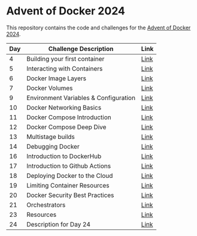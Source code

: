 # Advent of Docker 2024

This repository contains the code and challenges for the [Advent of Docker 2024](https://adventofdocker.com).

| Day | Challenge Description                 | Link            |
| --- | ------------------------------------- | --------------- |
| 4   | Building your first container         | [Link](./day4)  |
| 5   | Interacting with Containers           | [Link](./day5)  |
| 6   | Docker Image Layers                   | [Link](./day6)  |
| 7   | Docker Volumes                        | [Link](./day7)  |
| 9   | Environment Variables & Configuration | [Link](./day9)  |
| 10  | Docker Networking Basics              | [Link](./day10) |
| 11  | Docker Compose Introduction           | [Link](./day11) |
| 12  | Docker Compose Deep Dive              | [Link](./day12) |
| 13  | Multistage builds                     | [Link](./day13) |
| 14  | Debugging Docker                      | [Link](./day14) |
| 16  | Introduction to DockerHub             | [Link](./day16) |
| 17  | Introduction to Github Actions        | [Link](./day17) |
| 18  | Deploying Docker to the Cloud         | [Link](./day18) |
| 19  | Limiting Container Resources          | [Link](./day19) |
| 20  | Docker Security Best Practices        | [Link](./day20) |
| 21  | Orchestrators                         | [Link](./day21) |
| 23  | Resources                             | [Link](./day23) |
| 24  | Description for Day 24                | [Link](./day24) |
